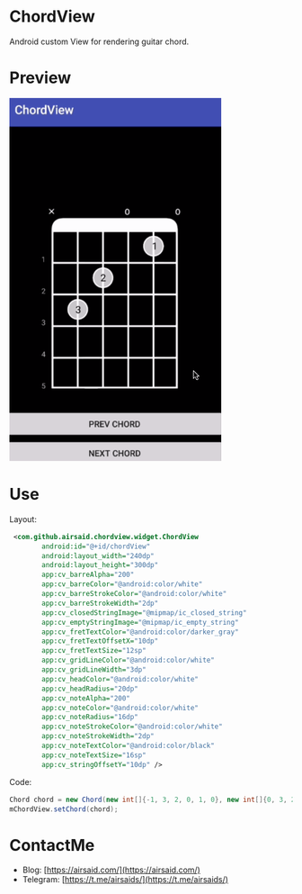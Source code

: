 # ChordView
Android custom View for rendering guitar chord.

# Preview
![image](https://github.com/Airsaid/ChordView/blob/master/preview.gif)

# Use
Layout:

``` xml
 <com.github.airsaid.chordview.widget.ChordView
        android:id="@+id/chordView"
        android:layout_width="240dp"
        android:layout_height="300dp"
        app:cv_barreAlpha="200"
        app:cv_barreColor="@android:color/white"
        app:cv_barreStrokeColor="@android:color/white"
        app:cv_barreStrokeWidth="2dp"
        app:cv_closedStringImage="@mipmap/ic_closed_string"
        app:cv_emptyStringImage="@mipmap/ic_empty_string"
        app:cv_fretTextColor="@android:color/darker_gray"
        app:cv_fretTextOffsetX="10dp"
        app:cv_fretTextSize="12sp"
        app:cv_gridLineColor="@android:color/white"
        app:cv_gridLineWidth="3dp"
        app:cv_headColor="@android:color/white"
        app:cv_headRadius="20dp"
        app:cv_noteAlpha="200"
        app:cv_noteColor="@android:color/white"
        app:cv_noteRadius="16dp"
        app:cv_noteStrokeColor="@android:color/white"
        app:cv_noteStrokeWidth="2dp"
        app:cv_noteTextColor="@android:color/black"
        app:cv_noteTextSize="16sp"
        app:cv_stringOffsetY="10dp" />
```

Code:

``` java
Chord chord = new Chord(new int[]{-1, 3, 2, 0, 1, 0}, new int[]{0, 3, 2, 0, 1, 0});
mChordView.setChord(chord);
```

# ContactMe
- Blog: [https://airsaid.com/](https://airsaid.com/)
- Telegram: [https://t.me/airsaids/](https://t.me/airsaids/)
